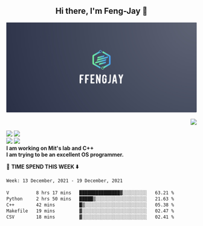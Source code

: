 <h2 align="center"> Hi there, I'm Feng-Jay 👋 </h2>  

![](https://github.com/Feng-Jay/DataStruct/blob/master/Image/1.png)  

<img align="right" src="https://github-readme-stats.vercel.app/api?username=Feng-Jay&show_icons=true&icon_color=CE1D2D&text_color=718096&bg_color=ffffff&hide_title=true" />


&emsp;

![](https://visitor-badge.glitch.me/badge?page_id=Feng-Jay.readme)
![](https://img.shields.io/badge/Concentrate-Cpp-blue)  
![](https://img.shields.io/badge/Rust-primer-orange)
![](https://img.shields.io/badge/Target-OS-9cf)  
**I am working on Mit's lab and C++**  
**I am trying to be an excellent OS programmer.**  


📘 **TIME SPEND THIS WEEK ⬇️**
<!--START_SECTION:waka-->
```text
Week: 13 December, 2021 - 19 December, 2021

V          8 hrs 17 mins   ███████████████▓░░░░░░░░░   63.21 % 
Python     2 hrs 50 mins   █████▒░░░░░░░░░░░░░░░░░░░   21.63 % 
C++        42 mins         █▒░░░░░░░░░░░░░░░░░░░░░░░   05.38 % 
Makefile   19 mins         ▓░░░░░░░░░░░░░░░░░░░░░░░░   02.47 % 
CSV        18 mins         ▓░░░░░░░░░░░░░░░░░░░░░░░░   02.41 % 
```
<!--END_SECTION:waka-->
